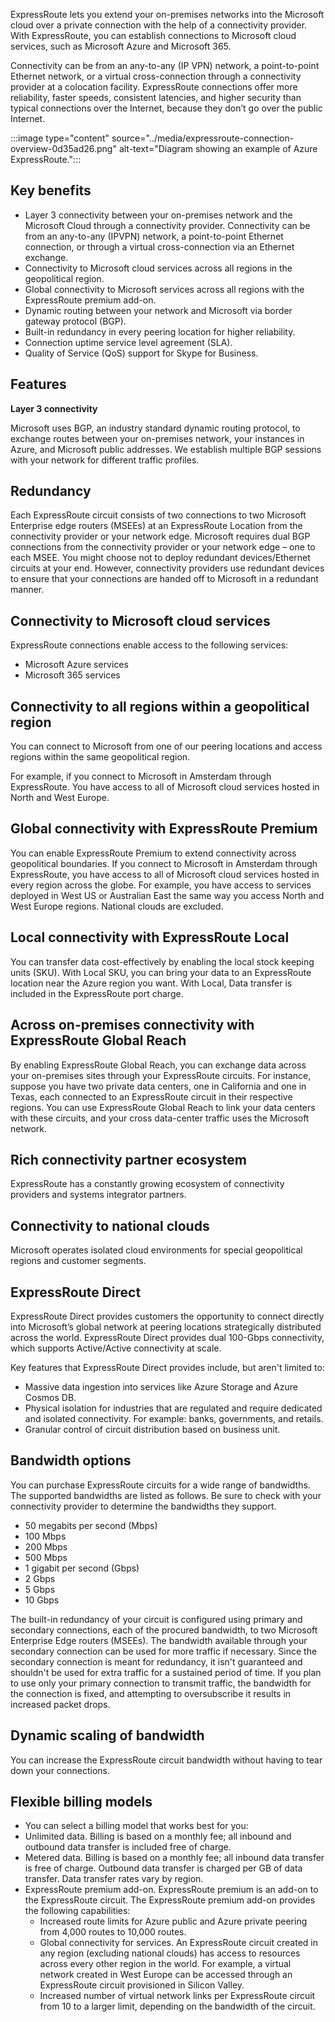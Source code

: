 ExpressRoute lets you extend your on-premises networks into the Microsoft cloud over a private connection with the help of a connectivity provider. With ExpressRoute, you can establish connections to Microsoft cloud services, such as Microsoft Azure and Microsoft 365.

Connectivity can be from an any-to-any (IP VPN) network, a point-to-point Ethernet network, or a virtual cross-connection through a connectivity provider at a colocation facility. ExpressRoute connections offer more reliability, faster speeds, consistent latencies, and higher security than typical connections over the Internet, because they don’t go over the public Internet.

:::image type="content" source="../media/expressroute-connection-overview-0d35ad26.png" alt-text="Diagram showing an example of Azure ExpressRoute.":::
<br>

## Key benefits

 -  Layer 3 connectivity between your on-premises network and the Microsoft Cloud through a connectivity provider. Connectivity can be from an any-to-any (IPVPN) network, a point-to-point Ethernet connection, or through a virtual cross-connection via an Ethernet exchange.
 -  Connectivity to Microsoft cloud services across all regions in the geopolitical region.
 -  Global connectivity to Microsoft services across all regions with the ExpressRoute premium add-on.
 -  Dynamic routing between your network and Microsoft via border gateway protocol (BGP).
 -  Built-in redundancy in every peering location for higher reliability.
 -  Connection uptime service level agreement (SLA).
 -  Quality of Service (QoS) support for Skype for Business.

## Features

**Layer 3 connectivity**

Microsoft uses BGP, an industry standard dynamic routing protocol, to exchange routes between your on-premises network, your instances in Azure, and Microsoft public addresses. We establish multiple BGP sessions with your network for different traffic profiles.

## Redundancy

Each ExpressRoute circuit consists of two connections to two Microsoft Enterprise edge routers (MSEEs) at an ExpressRoute Location from the connectivity provider or your network edge. Microsoft requires dual BGP connections from the connectivity provider or your network edge – one to each MSEE. You might choose not to deploy redundant devices/Ethernet circuits at your end. However, connectivity providers use redundant devices to ensure that your connections are handed off to Microsoft in a redundant manner.

## Connectivity to Microsoft cloud services

ExpressRoute connections enable access to the following services:

 -  Microsoft Azure services<br>
 -  Microsoft 365 services

## Connectivity to all regions within a geopolitical region

You can connect to Microsoft from one of our peering locations and access regions within the same geopolitical region.

For example, if you connect to Microsoft in Amsterdam through ExpressRoute. You have access to all of Microsoft cloud services hosted in North and West Europe.

## Global connectivity with ExpressRoute Premium

You can enable ExpressRoute Premium to extend connectivity across geopolitical boundaries. If you connect to Microsoft in Amsterdam through ExpressRoute, you have access to all of Microsoft cloud services hosted in every region across the globe. For example, you have access to services deployed in West US or Australian East the same way you access North and West Europe regions. National clouds are excluded.

## Local connectivity with ExpressRoute Local

You can transfer data cost-effectively by enabling the local stock keeping units (SKU). With Local SKU, you can bring your data to an ExpressRoute location near the Azure region you want. With Local, Data transfer is included in the ExpressRoute port charge.

## Across on-premises connectivity with ExpressRoute Global Reach

By enabling ExpressRoute Global Reach, you can exchange data across your on-premises sites through your ExpressRoute circuits. For instance, suppose you have two private data centers, one in California and one in Texas, each connected to an ExpressRoute circuit in their respective regions. You can use ExpressRoute Global Reach to link your data centers with these circuits, and your cross data-center traffic uses the Microsoft network.

## Rich connectivity partner ecosystem

ExpressRoute has a constantly growing ecosystem of connectivity providers and systems integrator partners.

## Connectivity to national clouds

Microsoft operates isolated cloud environments for special geopolitical regions and customer segments.

## ExpressRoute Direct

ExpressRoute Direct provides customers the opportunity to connect directly into Microsoft’s global network at peering locations strategically distributed across the world. ExpressRoute Direct provides dual 100-Gbps connectivity, which supports Active/Active connectivity at scale.

Key features that ExpressRoute Direct provides include, but aren't limited to:<br>

 -  Massive data ingestion into services like Azure Storage and Azure Cosmos DB.<br>
 -  Physical isolation for industries that are regulated and require dedicated and isolated connectivity. For example: banks, governments, and retails.
 -  Granular control of circuit distribution based on business unit.

## Bandwidth options

You can purchase ExpressRoute circuits for a wide range of bandwidths. The supported bandwidths are listed as follows. Be sure to check with your connectivity provider to determine the bandwidths they support.

 -  50 megabits per second (Mbps)<br>
 -  100 Mbps
 -  200 Mbps
 -  500 Mbps
 -  1 gigabit per second (Gbps)
 -  2 Gbps
 -  5 Gbps
 -  10 Gbps

The built-in redundancy of your circuit is configured using primary and secondary connections, each of the procured bandwidth, to two Microsoft Enterprise Edge routers (MSEEs). The bandwidth available through your secondary connection can be used for more traffic if necessary. Since the secondary connection is meant for redundancy, it isn't guaranteed and shouldn't be used for extra traffic for a sustained period of time. If you plan to use only your primary connection to transmit traffic, the bandwidth for the connection is fixed, and attempting to oversubscribe it results in increased packet drops.

## Dynamic scaling of bandwidth

You can increase the ExpressRoute circuit bandwidth without having to tear down your connections.

## Flexible billing models

 -  You can select a billing model that works best for you:
 -  Unlimited data. Billing is based on a monthly fee; all inbound and outbound data transfer is included free of charge.<br>
 -  Metered data. Billing is based on a monthly fee; all inbound data transfer is free of charge. Outbound data transfer is charged per GB of data transfer. Data transfer rates vary by region.
 -  ExpressRoute premium add-on. ExpressRoute premium is an add-on to the ExpressRoute circuit. The ExpressRoute premium add-on provides the following capabilities:
     -  Increased route limits for Azure public and Azure private peering from 4,000 routes to 10,000 routes.
     -  Global connectivity for services. An ExpressRoute circuit created in any region (excluding national clouds) has access to resources across every other region in the world. For example, a virtual network created in West Europe can be accessed through an ExpressRoute circuit provisioned in Silicon Valley.
     -  Increased number of virtual network links per ExpressRoute circuit from 10 to a larger limit, depending on the bandwidth of the circuit.
